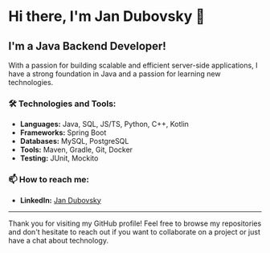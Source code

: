 # Hi there, I'm Jan Dubovsky 👋

## I'm a Java Backend Developer!

With a passion for building scalable and efficient server-side applications, I have a strong foundation in Java and a passion for learning new technologies.

### 🛠️ Technologies and Tools:

- **Languages:** Java, SQL, JS/TS, Python, C++, Kotlin
- **Frameworks:** Spring Boot
- **Databases:** MySQL, PostgreSQL
- **Tools:** Maven, Gradle, Git, Docker
- **Testing:** JUnit, Mockito

### 📫 How to reach me:

- **LinkedIn:** [Jan Dubovsky](https://www.linkedin.com/in/jan-dubovskij/)

---

Thank you for visiting my GitHub profile! Feel free to browse my repositories and don't hesitate to reach out if you want to collaborate on a project or just have a chat about technology.
